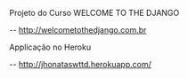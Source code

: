 Projeto do Curso WELCOME TO THE DJANGO

 -- http://welcometothedjango.com.br

Applicação no Heroku

 -- http://jhonataswttd.herokuapp.com/
